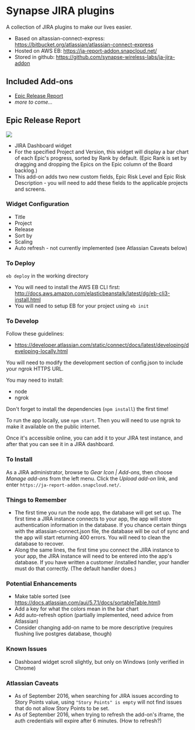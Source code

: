 # Synapse JIRA plugins

A collection of JIRA plugins to make our lives easier.

* Based on altassian-connect-express: https://bitbucket.org/atlassian/atlassian-connect-express
* Hosted on AWS EB: https://ja-report-addon.snapcloud.net/
* Stored in github: https://github.com/synapse-wireless-labs/ja-jira-addon

## Included Add-ons

* [Epic Release Report](#EpicReleaseReport)
* *more to come...*

## <a name="EpicReleaseReport"></a> Epic Release Report

![](https://ja-report-addon.snapcloud.net/Thumbnail.PNG)

* JIRA Dashboard widget
* For the specified Project and Version, this widget will display a bar chart of each Epic's progress, sorted by Rank by default. (Epic Rank is set by dragging and dropping the Epics on the Epic column of the Board backlog.)
* This add-on adds two new custom fields, Epic Risk Level and Epic Risk Description - you will need to add these fields to the applicable projects and screens.

### Widget Configuration

* Title
* Project
* Release
* Sort by
* Scaling
* Auto refresh - not currently implemented (see Atlassian Caveats below)

### To Deploy

``eb deploy`` in the working directory

* You will need to install the AWS EB CLI first: http://docs.aws.amazon.com/elasticbeanstalk/latest/dg/eb-cli3-install.html
* You will need to setup EB for your project using ``eb init``

### To Develop

Follow these guidelines:

* https://developer.atlassian.com/static/connect/docs/latest/developing/developing-locally.html

You will need to modify the development section of config.json to include your ngrok HTTPS URL.

You may need to install:

* node
* ngrok

Don't forget to install the dependencies (``npm install``) the first time!

To run the app locally, use ``npm start``. Then you will need to use ngrok to make it available on the public internet.

Once it's accessible online, you can add it to your JIRA test instance, and after that you can see it in a JIRA dashboard.

### To Install

As a JIRA administrator, browse to *Gear Icon | Add-ons*, then choose *Manage add-ons* from the left menu. Click the *Upload add-on* link, and enter ``https://ja-report-addon.snapcloud.net/``.

### Things to Remember

* The first time you run the node app, the database will get set up. The first time a JIRA instance connects to your app, the app will store authentication information in the database. If you chance certain things with the atlassian-connect.json file, the database will be out of sync and the app will start returning 400 errors. You will need to clean the database to recover.
* Along the same lines, the first time you connect the JIRA instance to your app, the JIRA instance will need to be entered into the app's database. If you have written a customer /installed handler, your handler must do that correctly. (The default handler does.)

### Potential Enhancements

* Make table sorted (see https://docs.atlassian.com/aui/5.7.1/docs/sortableTable.html)
* Add a key for what the colors mean in the bar chart
* Add auto-refresh option (partially implemented, need advice from Atlassian)
* Consider changing add-on name to be more descriptive (requires flushing live postgres database, though)

### Known Issues

* Dashboard widget scroll slightly, but only on Windows (only verified in Chrome)

### Atlassian Caveats

* As of September 2016, when searching for JIRA issues according to Story Points value, using ``"Story Points" is empty`` will not find issues that do not allow Story Points to be set.
* As of September 2016, when trying to refresh the add-on's iframe, the auth credentials will expire after 6 minutes. (How to refresh?)